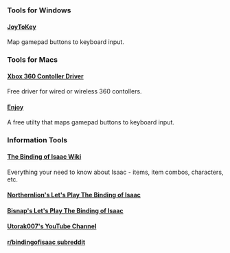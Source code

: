 ### Tools for Windows

#### [JoyToKey](http://www-en.jtksoft.net/)

Map gamepad buttons to keyboard input.

### Tools for Macs

#### [Xbox 360 Contoller Driver](http://tattiebogle.net/index.php/ProjectRoot/Xbox360Controller/OsxDriver) 

Free driver for wired or wireless 360 contollers.

#### [Enjoy](http://abstractable.net/enjoy/) 

A free utilty that maps gamepad buttons to keyboard input.

### Information Tools

#### [The Binding of Isaac Wiki](bindingofisaac.wikia.com)

Everything your need to know about Isaac - items, item combos, characters, etc.

#### [Northernlion's Let's Play The Binding of Isaac](http://www.youtube.com/playlist?list=PL0A25EAE6C2CA3C36)

#### [Bisnap's Let's Play The Binding of Isaac](http://www.youtube.com/playlist?list=PLA958826F60F5B8B7)

#### [Utorak007's YouTube Channel](http://www.youtube.com/user/Utorak007/)

#### [r/bindingofisaac subreddit](http://bindingofisaac.reddit.com)